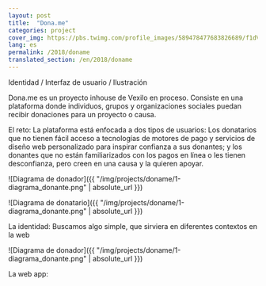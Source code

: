 ```yaml
---
layout: post
title:  "Dona.me"
categories: project
cover_img: https://pbs.twimg.com/profile_images/589478477683826689/f1dVBkEQ_400x400.png
lang: es
permalink: /2018/doname
translated_section: /en/2018/doname
---
```

Identidad / Interfaz de usuario / Ilustración

Dona.me es un proyecto inhouse de Vexilo en proceso. Consiste en una plataforma donde individuos, grupos y organizaciones sociales puedan recibir donaciones para un proyecto o causa.

El reto:
La plataforma está enfocada a dos tipos de usuarios: Los donatarios que no tienen fácil acceso a tecnologías de motores de pago y servicios de diseño web personalizado para inspirar confianza a sus donantes; y los donantes que no están familiarizados con los pagos en línea o les tienen desconfianza, pero creen en una causa y la quieren apoyar.

![Diagrama de donador]({{ "/img/projects/doname/1-diagrama_donante.png" | absolute_url }})

![Diagrama de donatario]({{ "/img/projects/doname/1-diagrama_donante.png" | absolute_url }})

La identidad:
Buscamos algo simple, que sirviera en diferentes contextos en la web

![Diagrama de donador]({{ "/img/projects/doname/1-diagrama_donante.png" | absolute_url }})

La web app:

